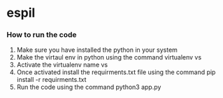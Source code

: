 # espil

### How to run the code

1. Make sure you have installed the python in your system
2. Make the virtaul env in python using the command virtualenv vs
3. Activate the virtualenv name vs
4. Once activated install the requirments.txt file using the command pip install -r requirments.txt
5. Run the code using the command python3 app.py
   
